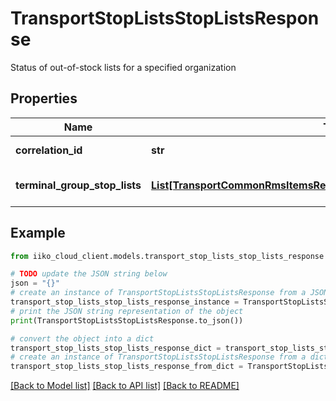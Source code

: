 # TransportStopListsStopListsResponse

Status of out-of-stock lists for a specified organization

## Properties

Name | Type | Description | Notes
------------ | ------------- | ------------- | -------------
**correlation_id** | **str** | Operation ID. | 
**terminal_group_stop_lists** | [**List[TransportCommonRmsItemsResponseWrapperTerminalGroupStopList]**](TransportCommonRmsItemsResponseWrapperTerminalGroupStopList.md) | Set of out-of-stock lists | 

## Example

```python
from iiko_cloud_client.models.transport_stop_lists_stop_lists_response import TransportStopListsStopListsResponse

# TODO update the JSON string below
json = "{}"
# create an instance of TransportStopListsStopListsResponse from a JSON string
transport_stop_lists_stop_lists_response_instance = TransportStopListsStopListsResponse.from_json(json)
# print the JSON string representation of the object
print(TransportStopListsStopListsResponse.to_json())

# convert the object into a dict
transport_stop_lists_stop_lists_response_dict = transport_stop_lists_stop_lists_response_instance.to_dict()
# create an instance of TransportStopListsStopListsResponse from a dict
transport_stop_lists_stop_lists_response_from_dict = TransportStopListsStopListsResponse.from_dict(transport_stop_lists_stop_lists_response_dict)
```
[[Back to Model list]](../README.md#documentation-for-models) [[Back to API list]](../README.md#documentation-for-api-endpoints) [[Back to README]](../README.md)


